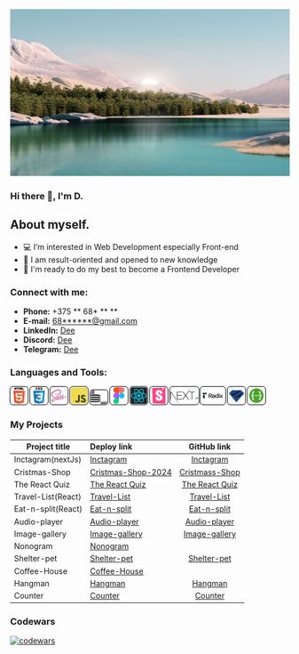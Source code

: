 <!--
**D** is a ✨ _special_ ✨ repository because its `README.md` (this file) appears on your GitHub profile.

Here are some ideas to get you started:

- 🔭 I’m currently working on ...
- 🌱 I’m currently learning ...
- 👯 I’m looking to collaborate on ...
- 🤔 I’m looking for help with ...
- 💬 Ask me about ...
- 📫 How to reach me: ...
- 😄 Pronouns: ...
- ⚡ Fun fact: ...
-->

<img src="./img/background.png" width="845" height="300" alt="welcome image" >

### Hi there 👋, I'm D.

## About myself.
- 💻 I’m interested in Web Development especially Front-end
- 🚀 I am result-oriented and opened to new knowledge
- 🔋 I'm ready to do my best to become a Frontend Developer
  
### Connect with me:
- __Phone:__ +375 ** 68* ** **
- __E-mail:__ [68******@gmail.com](686eight@gmail.com)
- __LinkedIn:__ [Dee](https://www.linkedin.com/in/дмитрий-корзун-0806b2131)
- __Discord:__ [Dee](https://discordapp.com/users/1170446901552885810)
- __Telegram:__ [Dee](https://t.me/dzlek)

### Languages and Tools:
<img title="HTML5" alt="HTML5 icon" width="30px" src="./img/icons/html.svg" style="border: 1px solid white; outline: 1px solid black; border-radius: 5px;"> <img title="CSS3" alt="CSS3 icon" width="30px" src="./img/icons/css.svg" style="border: 1px solid white; outline: 1px solid black; border-radius: 5px;"> <img title="SASS" alt="SASS icon" width="30px" src="./img/icons/sass.png" style="border: 1px solid white; outline: 1px solid black; border-radius: 5px;"> <img title="JavaScript" alt="JS icon" width="30px" src="./img/icons/js.svg" style="border: 1px solid white; outline: 1px solid black; border-radius: 5px;">   <img title="BEM" alt="BEM icon" width="30px" src="./img/icons/bem.svg" style="border: 1px solid white; outline: 1px solid black; border-radius: 5px;">   <img title="Figma" alt="Figma icon" width="30px" src="./img/icons/figma.svg" style="border: 1px solid white; outline: 1px solid black; border-radius: 5px;"> <img title="React" alt="React icon" width="30px" src="./img/icons/react-1-logo-svgrepo-com.svg" style="border: 1px solid white; outline: 1px solid black; border-radius: 5px;"> <img title="Storybook" alt="Storybook icon" width="30px" src="./img/icons/storybook.svg" style="border: 1px solid white; outline: 1px solid black; border-radius: 5px;"> <img title="NextJs" alt="NextJs icon" height="30px" src="./img/icons/nextJs.svg" style="border: 1px solid white; outline: 1px solid black; border-radius: 5px;"> <img title="Radix" alt="Radix icon" height="30px" src="./img/icons/radix.svg" style="border: 1px solid white; outline: 1px solid black; border-radius: 5px;"> <img title="Zod" alt="Zod" width="30px" src="./img/icons/zod.svg" style="border: 1px solid white; outline: 1px solid black; border-radius: 5px;"> <img title="swagger" alt="swagger" width="30px" src="./img/icons/swagger.svg" style="border: 1px solid white; outline: 1px solid black; border-radius: 5px;">

### My Projects
 Project title            | Deploy link                           | GitHub link
--------------------------|:--------------------------------------|:-----------------------:
Inctagram(nextJs)         | [Inctagram](https://excubator.xyz/)   | [Inctagram](https://github.com/Incubator-internship/frontend)
Cristmas-Shop             | [Cristmas-Shop-2024](https://rolling-scopes-school.github.io/dzlek-JSFE2024Q4/christmas-shop/)  | [Cristmass-Shop](https://github.com/dzlek/christmass-shop)
The React Quiz            | [The React Quiz](https://dzlek.github.io/The-React-Quiz/)  | [The React Quiz](https://github.com/dzlek/The-React-Quiz)
Travel-List(React)        | [Travel-List](https://dzlek.github.io/travel-list/)  | [Travel-List](https://github.com/dzlek/travel-list)
Eat-n-split(React)        | [Eat-n-split](https://dzlek.github.io/eat-n-split/)  | [Eat-n-split](https://github.com/dzlek/eat-n-split)
Audio-player              | [Audio-player](https://github.com/dzlek/audio-player)  | [Audio-player](https://github.com/dzlek/audio-player)
Image-gallery             | [Image-gallery](https://dzlek.github.io/image-gallery/)  | [Image-gallery](https://github.com/dzlek/image-gallery)
Nonogram                  | [Nonogram](https://rolling-scopes-school.github.io/dee2021-JSFE2023Q4/nonograms/)  |   
Shelter-pet               | [Shelter-pet](https://dzlek.github.io/shelter-dom/)  | [Shelter-pet](https://github.com/dzlek/shelter-dom/tree/shelter-dom)
Coffee-House              | [Coffee-House](https://rolling-scopes-school.github.io/dee2021-JSFE2023Q4/coffee-house/)  |   
Hangman                   | [Hangman](https://dzlek.github.io/hangman/)  |    [Hangman](https://github.com/dzlek/hangman)
Counter                   | [Counter](https://dzlek.github.io/counter/)  | [Counter](https://github.com/dzlek/counter)


### Codewars
[![codewars](https://www.codewars.com/users/rsschool_c8a8e36cd21834c4/badges/small)](https://www.codewars.com/users/rsschool_c8a8e36cd21834c4)
